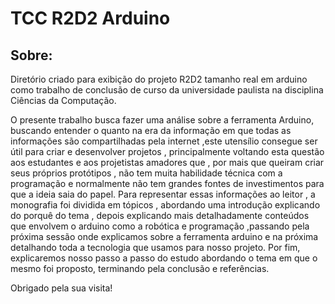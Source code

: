 # TCC R2D2 Arduino
## Sobre:

Diretório criado para exibição do projeto R2D2 tamanho real em arduino como trabalho de conclusão de curso da universidade paulista na disciplina Ciências da Computação.

O presente trabalho busca fazer uma análise sobre a ferramenta Arduino, buscando entender o quanto na era da informação em que todas as informações são compartilhadas pela internet ,este utensílio consegue ser útil para criar e desenvolver projetos , principalmente voltando esta questão aos estudantes e aos projetistas amadores que , por mais que queiram criar seus próprios protótipos , não tem muita habilidade técnica com a programação e normalmente não tem grandes fontes de investimentos para que a ideia saia do papel. Para representar essas informações ao leitor , a monografia foi dividida em tópicos , abordando uma introdução explicando do porquê do tema , depois explicando mais detalhadamente conteúdos que envolvem o arduino como a robótica e programação ,passando pela próxima sessão onde explicamos sobre a ferramenta arduino e na próxima detalhando toda a tecnologia que usamos para nosso projeto. Por fim, explicaremos nosso passo a passo do estudo abordando o tema em que o mesmo foi proposto, terminando pela conclusão e referências.

Obrigado pela sua visita!
